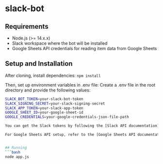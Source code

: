 # slack-bot

## Requirements

- Node.js (>= 14.x.x)
- Slack workspace where the bot will be installed
- Google Sheets API credentials for reading item data from Google Sheets

## Setup and Installation

After cloning, install dependencies:
`npm install`

Then, set up environment variables in .env file:
Create a .env file in the root directory and provide the following values:

```bash
SLACK_BOT_TOKEN=your-slack-bot-token
SLACK_SIGNING_SECRET=your-slack-signing-secret
SLACK_APP_TOKEN=your-slack-app-token
GOOGLE_SHEET_ID=your-google-sheet-id
GOOGLE_CREDENTIALS=your-google-credentials-json-file-path

You can get the Slack tokens by following the [Slack API documentation](https://api.slack.com/).

For Google Sheets API setup, refer to the [Google Sheets API documentation](https://developers.google.com/sheets/api/quickstart/js).


## Running
```bash
node app.js

